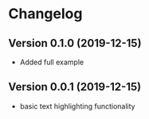 # Changelog

## Version 0.1.0 (2019-12-15)

- Added full example


## Version 0.0.1 (2019-12-15)

- basic text highlighting functionality